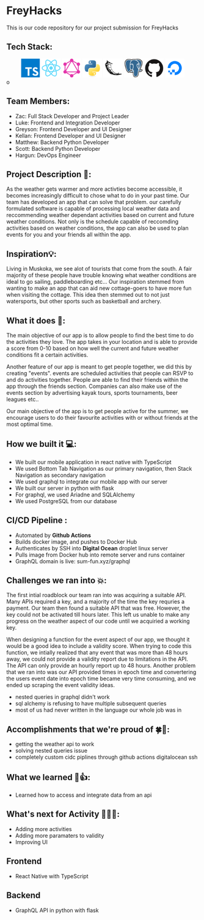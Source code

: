 # FreyHacks
This is our code repository for our project submission for FreyHacks

## Tech Stack:
<div align="center">
<img src="https://raw.githubusercontent.com/devicons/devicon/master/icons/typescript/typescript-original.svg" alt="typescript" width="50rem" height="50rem" />
<img src="https://raw.githubusercontent.com/devicons/devicon/master/icons/react/react-original.svg" alt="react" width="50rem" height="50rem" />
<img src="https://raw.githubusercontent.com/devicons/devicon/master/icons/graphql/graphql-plain.svg" alt="graphql" width="50rem" height="50rem" /> 
<img src="https://raw.githubusercontent.com/devicons/devicon/master/icons/python/python-original.svg" alt="python" width="50rem" height="50rem" /> 
<img src="https://raw.githubusercontent.com/devicons/devicon/master/icons/flask/flask-original.svg" alt="flask" width="50rem" height="50rem" /> 
<!-- <img src=".github/flask-original.svg" alt="flask" width="50rem" height="50rem" />  -->
<img src="https://raw.githubusercontent.com/devicons/devicon/master/icons/postgresql/postgresql-original.svg" alt="postgresql" width="50rem" height="50rem" /> 
<img src="https://raw.githubusercontent.com/devicons/devicon/master/icons/github/github-original.svg" alt="github" width="50rem" height="50rem" /> 
<img src="https://raw.githubusercontent.com/devicons/devicon/master/icons/digitalocean/digitalocean-original.svg" alt="digitalocean" width="50rem" height="50rem" /> 
</div>o

## Team Members:
* Zac: Full Stack Developer and Project Leader
* Luke: Frontend and Integration Developer
* Greyson: Frontend Developer and UI Designer
* Kellan: Frontend Developer and UI Designer
* Matthew: Backend Python Developer 
* Scott: Backend Python Developer
* Hargun: DevOps Engineer

## Project Description 📝:

As the weather gets warmer and more activties become accessible, it becomes increasingly difficult to chose what to do in your past time. Our team has developed an app that can solve that problem. our carefully formulated software is capable of processing local weather data and reccommending weather dependant activities based on current and future weather conditions. Not only is the schedule capable of reccomding activities based on weather conditions, the app can also be used to plan events for you and your friends all within the app.

## Inspiration💡:

Living in Muskoka, we see alot of tourists that come from the south. A fair majority of these people have trouble knowing what weather conditions are ideal to go sailing, paddleboarding etc... Our inspiration stemmed from wanting to make an app that can aid new cottage-goers to have more fun when visiting the cottage. This idea then stemmed out to not just watersports, but other sports such as basketball and archery.


## What it does 📱:

The main objective of our app is to allow people to find the best time to do the activities they love. The app takes in your location and is able to provide a score from 0-10 based on how well the current and future weather conditions fit a certain activities.

 Another feature of our app is meant to get people together, we did this by creating "events". events are scheduled activities that people can RSVP to and do activities together. People are able to find their friends within the app through the friends section. Companies can also make use of the events section by advertising kayak tours, sports tournaments, beer leagues etc..

 Our main objective of the app is to get people active for the summer, we encourage users to do their favourite activities with or without friends at the most optimal time.


## How we built it 💻:
- We built our mobile application in react native with TypeScript
- We used Bottom Tab Navigation as our primary navigation, then Stack Navigation as secondary navigation
- We used graphql to integrate our mobile app with our server
- We built our server in python with flask
- For graphql, we used Ariadne and SQLAlchemy
- We used PostgreSQL from our database


## CI/CD Pipeline :
- Automated by **Github Actions**
- Builds docker image, and pushes to Docker Hub
- Authenticates by SSH into **Digital Ocean** droplet linux server
- Pulls image from Docker hub into remote server and runs container
- GraphQL domain is live: sum-fun.xyz/graphql



## Challenges we ran into 💥:

The first intial roadblock our team ran into was acquiring a suitable API. Many APIs required a key, and a majority of the time the key requries a payment. Our team then found a suitable API that was free. However, the key could not be activated till hours later. This left us unable to make any progress on the weather aspect of our code until we acquiried a working key. 

When designing a function for the event aspect of our app, we thought it would be a good idea to include a validity score. When trying to code this function, we intially realized that any event that was more than 48 hours away, we could not provide a validity report due to limitations in the API. The API can only provide an hourly report up to 48 hours. Another problem that we ran into was our API provided times in epoch time and convertering the users event date into epoch time became very time consuming, and we ended up scraping the event validity ideas.

- nested queries in graphql didn't work
- sql alchemy is refusing to have multiple subsequent queries
- most of us had never written in the language our whole job was in

## Accomplishments that we're proud of 🍀🍾:
- getting the weather api to work
- solving nested queries issue
- completely custom cidc piplines through github actions digitalocean ssh

## What we learned 🧠👍:
- Learned how to access and integrate data from an api

## What's next for Activity 🥚🐣🐥:
- Adding more activities
- Adding more paramaters to validity
- Improving UI

## Frontend
- React Native with TypeScript

## Backend
- GraphQL API in python with flask

